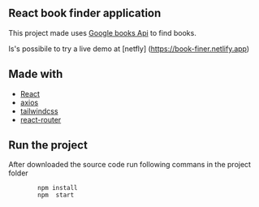 ## React book finder application

This project made  uses [Google books Api](https://developers.google.com/books/docs/overview) to find books. 

Is's possibile to try a live demo at [netfly] (https://book-finer.netlify.app)

## Made with

- [React](https://reactjs.org/)
- [axios](https://www.npmjs.com/package/axios)
- [tailwindcss](https://www.npmjs.com/package/html-react-parser)
- [react-router](https://www.npmjs.com/package/react-router)


## Run the project 
After downloaded the source code run following commans in the project folder 

```
        npm install  
        npm  start
```
